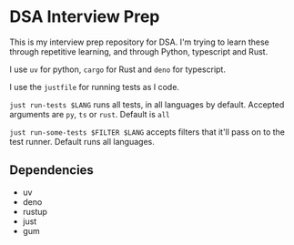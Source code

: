 # DSA Interview Prep

This is my interview prep repository for DSA. I'm trying to learn these through
repetitive learning, and through Python, typescript and Rust.

I use `uv` for python, `cargo` for Rust and `deno` for typescript.

I use the `justfile` for running tests as I code.

`just run-tests $LANG` runs all tests, in all languages by default. Accepted arguments are `py`, `ts` or `rust`. Default is `all`

`just run-some-tests $FILTER $LANG` accepts filters that it'll pass on to the test runner. Default runs all languages.

## Dependencies
* uv
* deno
* rustup
* just
* gum

